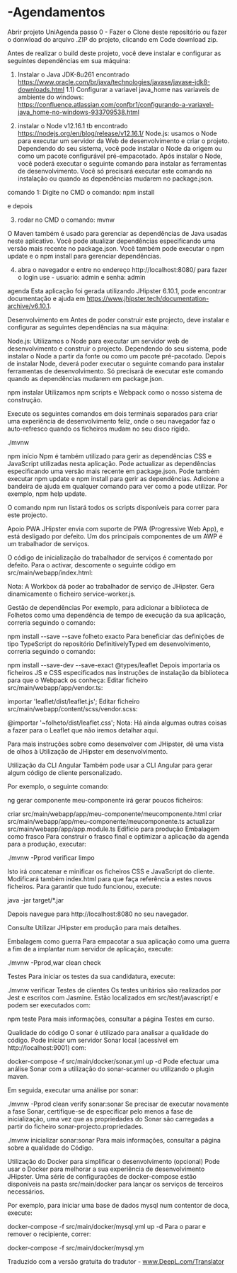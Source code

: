 # -Agendamentos

Abrir projeto UniAgenda
passo 0 - Fazer o Clone deste repositório ou fazer o donwload do arquivo .ZIP do projeto, clicando em Code download zip.

Antes de realizar o build deste projeto, você deve instalar e configurar as seguintes dependências em sua máquina:
1) Instalar o Java JDK-8u261  encontrado https://www.oracle.com/br/java/technologies/javase/javase-jdk8-downloads.html
1.1) Configurar a variavel java_home nas variaveis de ambiente do windows: https://confluence.atlassian.com/confbr1/configurando-a-variavel-java_home-no-windows-933709538.html

2) instalar o Node v12.16.1 tb encontrado https://nodejs.org/en/blog/release/v12.16.1/
Node.js: usamos o Node para executar um servidor da Web de desenvolvimento e criar o projeto. Dependendo do seu sistema, você pode instalar o Node da origem 
ou como um pacote configurável pré-empacotado. Após instalar o Node, você poderá executar o seguinte comando para instalar as ferramentas de desenvolvimento. 
Você só precisará executar este comando na instalação ou quando as dependências mudarem no package.json.

 comando 1: Digite no CMD o comando: npm install

e depois

3) rodar no CMD o comando: mvnw

O Maven também é usado para gerenciar as dependências de Java usadas neste aplicativo. Você pode atualizar dependências especificando uma versão mais recente no package.json. 
Você também pode executar o npm update e o npm install para gerenciar dependências. 

4) abra o navegador e entre no endereço http://localhost:8080/
para fazer o login use - usuario: admin e senha: admin

agenda
Esta aplicação foi gerada utilizando JHipster 6.10.1, pode encontrar documentação e ajuda em https://www.jhipster.tech/documentation-archive/v6.10.1.

Desenvolvimento em
Antes de poder construir este projecto, deve instalar e configurar as seguintes dependências na sua máquina:

Node.js: Utilizamos o Node para executar um servidor web de desenvolvimento e construir o projecto. Dependendo do seu sistema, pode instalar o Node a partir da fonte ou como um pacote pré-pacotado.
Depois de instalar Node, deverá poder executar o seguinte comando para instalar ferramentas de desenvolvimento. Só precisará de executar este comando quando as dependências mudarem em package.json.

npm instalar
Utilizamos npm scripts e Webpack como o nosso sistema de construção.

Execute os seguintes comandos em dois terminais separados para criar uma experiência de desenvolvimento feliz, onde o seu navegador faz o auto-refresco quando os ficheiros mudam no seu disco rígido.


./mvnw


npm início
Npm é também utilizado para gerir as dependências CSS e JavaScript utilizadas nesta aplicação. Pode actualizar as dependências especificando uma versão mais recente em package.json. Pode também executar npm update e npm install para gerir as dependências. Adicione a bandeira de ajuda em qualquer comando para ver como a pode utilizar. Por exemplo, npm help update.

O comando npm run listará todos os scripts disponíveis para correr para este projecto.

Apoio PWA
JHipster envia com suporte de PWA (Progressive Web App), e está desligado por defeito. Um dos principais componentes de um AWP é um trabalhador de serviços.

O código de inicialização do trabalhador de serviços é comentado por defeito. Para o activar, descomente o seguinte código em src/main/webapp/index.html:

<script>
  se ('serviceWorker' em navigator) {
    navigator.serviceWorker.register('./service-worker.js').then(function () {
      console.log('Serviço Trabalhador Registado');
    });
  }
</script>
Nota: A Workbox dá poder ao trabalhador de serviço de JHipster. Gera dinamicamente o ficheiro service-worker.js.

Gestão de dependências
Por exemplo, para adicionar a biblioteca de Folhetos como uma dependência de tempo de execução da sua aplicação, correria seguindo o comando:

npm install --save --save folheto exacto
Para beneficiar das definições de tipo TypeScript do repositório DefinitivelyTyped em desenvolvimento, correria seguindo o comando:

npm install --save-dev --save-exact @types/leaflet
Depois importaria os ficheiros JS e CSS especificados nas instruções de instalação da biblioteca para que o Webpack os conheça: Editar ficheiro src/main/webapp/app/vendor.ts:

importar 'leaflet/dist/leaflet.js';
Editar ficheiro src/main/webapp/content/scss/vendor.scss:

@importar '~folheto/dist/leaflet.css';
Nota: Há ainda algumas outras coisas a fazer para o Leaflet que não iremos detalhar aqui.

Para mais instruções sobre como desenvolver com JHipster, dê uma vista de olhos à Utilização de JHipster em desenvolvimento.

Utilização da CLI Angular
Também pode usar a CLI Angular para gerar algum código de cliente personalizado.

Por exemplo, o seguinte comando:

ng gerar componente meu-componente
irá gerar poucos ficheiros:

criar src/main/webapp/app/meu-componente/meucomponente.html
criar src/main/webapp/app/meu-componente/meucomponente.ts
actualizar src/main/webapp/app/app.module.ts
Edifício para produção
Embalagem como frasco
Para construir o frasco final e optimizar a aplicação da agenda para a produção, executar:


./mvnw -Pprod verificar limpo


Isto irá concatenar e minificar os ficheiros CSS e JavaScript do cliente. Modificará também index.html para que faça referência a estes novos ficheiros. Para garantir que tudo funcionou, execute:


java -jar target/*.jar


Depois navegue para http://localhost:8080 no seu navegador.

Consulte Utilizar JHipster em produção para mais detalhes.

Embalagem como guerra
Para empacotar a sua aplicação como uma guerra a fim de a implantar num servidor de aplicação, execute:


./mvnw -Pprod,war clean check


Testes
Para iniciar os testes da sua candidatura, execute:

./mvnw verificar
Testes de clientes
Os testes unitários são realizados por Jest e escritos com Jasmine. Estão localizados em src/test/javascript/ e podem ser executados com:

npm teste
Para mais informações, consultar a página Testes em curso.

Qualidade do código
O sonar é utilizado para analisar a qualidade do código. Pode iniciar um servidor Sonar local (acessível em http://localhost:9001) com:

docker-compose -f src/main/docker/sonar.yml up -d
Pode efectuar uma análise Sonar com a utilização do sonar-scanner ou utilizando o plugin maven.

Em seguida, executar uma análise por sonar:

./mvnw -Pprod clean verify sonar:sonar
Se precisar de executar novamente a fase Sonar, certifique-se de especificar pelo menos a fase de inicialização, uma vez que as propriedades do Sonar são carregadas a partir do ficheiro sonar-projecto.propriedades.

./mvnw inicializar sonar:sonar
Para mais informações, consultar a página sobre a qualidade do Código.

Utilização do Docker para simplificar o desenvolvimento (opcional)
Pode usar o Docker para melhorar a sua experiência de desenvolvimento JHipster. Uma série de configurações de docker-compose estão disponíveis na pasta src/main/docker para lançar os serviços de terceiros necessários.

Por exemplo, para iniciar uma base de dados mysql num contentor de doca, execute:

docker-compose -f src/main/docker/mysql.yml up -d
Para o parar e remover o recipiente, correr:

docker-compose -f src/main/docker/mysql.ym

Traduzido com a versão gratuita do tradutor - www.DeepL.com/Translator
